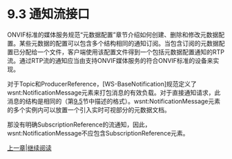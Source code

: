 # 9.3 通知流接口

ONVIF标准的媒体服务规范“元数据配置”章节介绍如何创建、删除和修改元数据配置。某些元数据的配置可以包含多个结构相同的通知订阅。当包含订阅的元数据配置已分配给一个文件，客户端使用该配置文件得到一个包括元数据配置通知的RTP流。通过RTP流的通知应当由支持ONVIF媒体服务的符合ONVIF标准的设备来实现。

对于Topic和ProducerReference，[WS-BaseNotification]规范定义了wsnt:NotificationMessage元素来打包消息的有效负载。对于直接通知请求，此消息的结构是相同的（第[9.5](09.05.md)节中描述的格式）。wsnt:NotificationMessage元素的多个实例内可以放置一个引入实时可视部分的元数据文档。

那没有明确SubscriptionReference的流通知，因此，wsnt:NotificationMessage不应包含SubscriptionReference元素。

[上一章](09.02.03.md)|[继续阅读](09.04.md)
